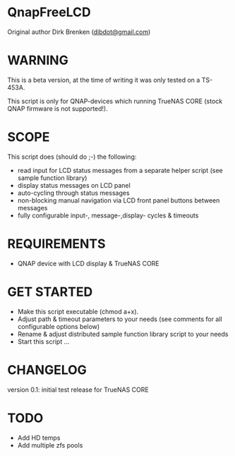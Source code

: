 QnapFreeLCD
===========
Original author Dirk Brenken (dibdot@gmail.com)


WARNING
========
This is a beta version, at the time of writing it was only tested on a TS-453A.

This script is only for QNAP-devices which running TrueNAS CORE (stock QNAP firmware is not supported!).

SCOPE
======
This script does (should do ;-) the following:
- read input for LCD status messages from a separate helper script (see sample function library)
- display status messages on LCD panel
- auto-cycling through status messages
- non-blocking manual navigation via LCD front panel buttons between messages
- fully configurable input-, message-,display- cycles & timeouts

REQUIREMENTS
=============
- QNAP device with LCD display & TrueNAS CORE

GET STARTED
============
- Make this script executable (chmod a+x).
- Adjust path & timeout parameters to your needs (see comments for all configurable options below)
- Rename & adjust distributed sample function library script to your needs
- Start this script ...

CHANGELOG
==========
version 0.1: initial test release for TrueNAS CORE

TODO
=====
- Add HD temps
- Add multiple zfs pools

